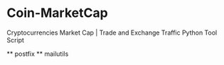 # Coin-MarketCap
Cryptocurrencies Market Cap | Trade and Exchange Traffic Python Tool Script

** postfix 
** mailutils


